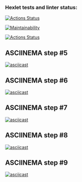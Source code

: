### Hexlet tests and linter status:

[![Actions Status](https://github.com/IonatanMocan/backend-project-lvl1/workflows/hexlet-check/badge.svg)](https://github.com/IonatanMocan/backend-project-lvl1/actions)

[![Maintainability](https://api.codeclimate.com/v1/badges/a99a88d28ad37a79dbf6/maintainability)](https://codeclimate.com/github/codeclimate/codeclimate/maintainability)

[![Actions Status](https://github.com/IonatanMocan/backend-project-lvl1/workflows/make-lint/badge.svg)](https://github.com/IonatanMocan/backend-project-lvl1/actions)

## ASCIINEMA step #5

[![asciicast](https://asciinema.org/a/wRTzexi0kMKJ4NzHNAvGWx3Jj.svg)](https://asciinema.org/a/wRTzexi0kMKJ4NzHNAvGWx3Jj)

## ASCIINEMA step #6

[![asciicast](https://asciinema.org/a/2NGhyD2lQhhEbq9Eeq2wahcPU.svg)](https://asciinema.org/a/2NGhyD2lQhhEbq9Eeq2wahcPU)

## ASCIINEMA step #7

[![asciicast](https://asciinema.org/a/aRUxxvhAQw5HjuJPbDlbSDZeA.svg)](https://asciinema.org/a/aRUxxvhAQw5HjuJPbDlbSDZeA)

## ASCIINEMA step #8

[![asciicast](https://asciinema.org/a/4lJCfyAn5rglGMfxrBomwsJ1U.svg)](https://asciinema.org/a/4lJCfyAn5rglGMfxrBomwsJ1U)

## ASCIINEMA step #9

[![asciicast](https://asciinema.org/a/1g8WUVQA5ga1Somd3hl77SPmI.svg)](https://asciinema.org/a/1g8WUVQA5ga1Somd3hl77SPmI)
